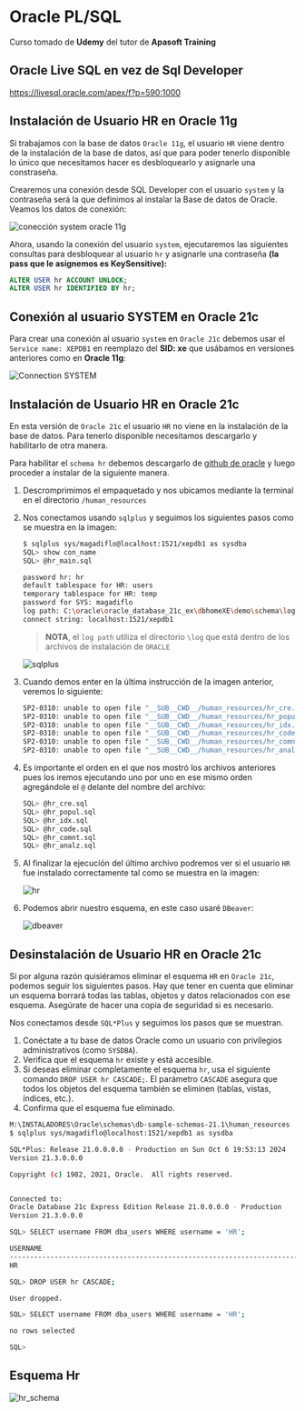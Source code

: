 # Oracle PL/SQL

Curso tomado de **Udemy** del tutor de **Apasoft Training**

## Oracle Live SQL en vez de Sql Developer

https://livesql.oracle.com/apex/f?p=590:1000

## Instalación de Usuario HR en Oracle 11g

Si trabajamos con la base de datos `Oracle 11g`, el usuario `HR` viene dentro de la instalación de la base de datos, así que para poder tenerlo disponible lo único que necesitamos hacer es desbloquearlo y asignarle una constraseña.

Crearemos una conexión desde SQL Developer con el usuario `system` y la contraseña será la que definimos al instalar la Base de datos de Oracle. 
Veamos los datos de conexión:

![conección system oracle 11g](./assets/01.install-hr_oracle_11g.png)

Ahora, usando la conexión del usuario `system`, ejecutaremos las siguientes consultas para desbloquear al usuario `hr` y asignarle una contraseña **(la pass que le asignemos es KeySensitive):**

````sql
ALTER USER hr ACCOUNT UNLOCK;
ALTER USER hr IDENTIFIED BY hr;
````

## Conexión al usuario SYSTEM en Oracle 21c

Para crear una conexión al usuario `system` en `Oracle 21c` debemos usar el `Service name: XEPDB1` en reemplazo del **SID: xe** que usábamos en versiones anteriores como en **Oracle 11g**:

![Connection SYSTEM](./assets/02.connection_system.png)

## Instalación de Usuario HR en Oracle 21c

En esta versión de `Oracle 21c` el usuario `HR` no viene en la instalación de la base de datos. Para tenerlo disponible necesitamos descargarlo y habilitarlo de otra manera. 

Para habilitar el `schema hr` debemos descargarlo de [github de oracle](https://github.com/oracle-samples/db-sample-schemas/releases/tag/v21.1) y luego proceder a instalar de la siguiente manera.

1. Descromprimimos el empaquetado y nos ubicamos mediante la terminal en el directorio `/human_resources`
2. Nos conectamos usando `sqlplus` y seguimos los siguientes pasos como se muestra en la imagen:

    ```bash
    $ sqlplus sys/magadiflo@localhost:1521/xepdb1 as sysdba
    SQL> show con_name
    SQL> @hr_main.sql

    password hr: hr
    default tablespace for HR: users
    temporary tablespace for HR: temp
    password for SYS: magadiflo
    log path: C:\oracle\oracle_database_21c_ex\dbhomeXE\demo\schema\log
    connect string: localhost:1521/xepdb1
    ```

    > **NOTA**, el `log path` utiliza el directorio `\log` que está dentro de los archivos de instalación de `ORACLE`

    ![sqlplus](./assets/03.install-hr.png)

3. Cuando demos enter en la última instrucción de la imagen anterior, veremos lo siguiente:

    ````bash
    SP2-0310: unable to open file "__SUB__CWD__/human_resources/hr_cre.sql"
    SP2-0310: unable to open file "__SUB__CWD__/human_resources/hr_popul.sql"
    SP2-0310: unable to open file "__SUB__CWD__/human_resources/hr_idx.sql"
    SP2-0310: unable to open file "__SUB__CWD__/human_resources/hr_code.sql"
    SP2-0310: unable to open file "__SUB__CWD__/human_resources/hr_comnt.sql"
    SP2-0310: unable to open file "__SUB__CWD__/human_resources/hr_analz.sql"
    ````

4. Es importante el orden en el que nos mostró los archivos anteriores pues los iremos ejecutando uno por uno en ese mismo orden agregándole el `@` delante del nombre del archivo:

    ````bash
    SQL> @hr_cre.sql
    SQL> @hr_popul.sql
    SQL> @hr_idx.sql
    SQL> @hr_code.sql
    SQL> @hr_comnt.sql
    SQL> @hr_analz.sql
    ````

5. Al finalizar la ejecución del último archivo podremos ver si el usuario `HR` fue instalado correctamente tal como se muestra en la imagen:

    ![hr](./assets/04.verify-hr.png)

6. Podemos abrir nuestro esquema, en este caso usaré `DBeaver`:

    ![dbeaver](./assets/05.dbeaver.png)


## Desinstalación de Usuario HR en Oracle 21c

Si por alguna razón quisiéramos eliminar el esquema `HR` en `Oracle 21c`, podemos seguir los siguientes pasos. Hay que tener en cuenta que eliminar un
esquema borrará todas las tablas, objetos y datos relacionados con ese esquema. Asegúrate de hacer una copia de seguridad si es necesario.

Nos conectamos desde `SQL*Plus` y seguimos los pasos que se muestran.

1. Conéctate a tu base de datos Oracle como un usuario con privilegios administrativos (como `SYSDBA`).
2. Verifica que el esquema `hr` existe y está accesible.
3. Si deseas eliminar completamente el esquema `hr`, usa el siguiente comando `DROP USER hr CASCADE;`.
   El parámetro `CASCADE` asegura que todos los objetos del esquema también se eliminen (tablas, vistas, índices, etc.).
4. Confirma que el esquema fue eliminado.

````bash
M:\INSTALADORES\Oracle\schemas\db-sample-schemas-21.1\human_resources
$ sqlplus sys/magadiflo@localhost:1521/xepdb1 as sysdba

SQL*Plus: Release 21.0.0.0.0 - Production on Sun Oct 6 19:53:13 2024
Version 21.3.0.0.0

Copyright (c) 1982, 2021, Oracle.  All rights reserved.


Connected to:
Oracle Database 21c Express Edition Release 21.0.0.0.0 - Production
Version 21.3.0.0.0

SQL> SELECT username FROM dba_users WHERE username = 'HR';

USERNAME
--------------------------------------------------------------------------------
HR

SQL> DROP USER hr CASCADE;

User dropped.

SQL> SELECT username FROM dba_users WHERE username = 'HR';

no rows selected

SQL>
````
    

## Esquema Hr

![hr_schema](./assets/06.hr_schema.png)
